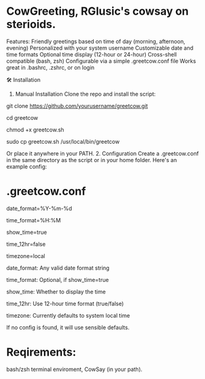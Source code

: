 
# CowGreeting, RGlusic's cowsay on sterioids.
Features:
Friendly greetings based on time of day (morning, afternoon, evening)
Personalized with your system username
Customizable date and time formats
Optional time display (12-hour or 24-hour)
Cross-shell compatible (bash, zsh)
Configurable via a simple .greetcow.conf file
Works great in .bashrc, .zshrc, or on login

🛠 Installation
1. Manual Installation
Clone the repo and install the script:

git clone https://github.com/yourusername/greetcow.git

cd greetcow

chmod +x greetcow.sh

sudo cp greetcow.sh /usr/local/bin/greetcow

Or place it anywhere in your PATH.
2. Configuration
Create a .greetcow.conf in the same directory as the script or in your home folder. Here's an example config:
# .greetcow.conf
date_format=%Y-%m-%d

time_format=%H:%M

show_time=true

time_12hr=false

timezone=local

date_format: Any valid date format string

time_format: Optional, if show_time=true

show_time: Whether to display the time

time_12hr: Use 12-hour time format (true/false)

timezone: Currently defaults to system local time

If no config is found, it will use sensible defaults.

# Reqirements:
bash/zsh terminal enviroment, CowSay (in your path).
